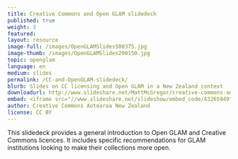 ```yaml
---
title: Creative Commons and Open GLAM slidedeck	
published: true
weight: 3
featured: 
layout: resource
image-full: /images/OpenGLAMSlides500375.jpg
image-thumb: /images/OpenGLAMSlides200150.jpg
topic: openglam
language: en
medium: slides
permalink: /CC-and-OpenGLAM-slidedeck/
blurb: Slides on CC licensing and Open GLAM in a New Zealand context
downloadurl: http://www.slideshare.net/MattMcGregor/creative-commons-and-open-glam-43265949
embed: <iframe src="//www.slideshare.net/slideshow/embed_code/43265949" width="425" height="355" frameborder="0" marginwidth="0" marginheight="0" scrolling="no" style="border:1px solid #CCC; border-width:1px; margin-bottom:5px; max-width: 100%;" allowfullscreen> </iframe> <div style="margin-bottom:5px"> <strong> <a href="//www.slideshare.net/MattMcGregor/creative-commons-and-open-glam-43265949" title="Creative Commons and Open GLAM" target="_blank">Creative Commons and Open GLAM</a> </strong> from <strong><a href="//www.slideshare.net/MattMcGregor" target="_blank">MattMcGregor</a></strong> </div>
author: Creative Commons Aotearoa New Zealand
license: CC BY 
---
```


This slidedeck provides a general introduction to Open GLAM and Creative Commons licences. It includes specific recommendations for GLAM institutions looking to make their collections more open. 